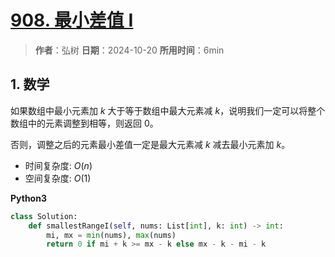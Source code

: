 # [908. 最小差值 I](https://leetcode.cn/problems/smallest-range-i/description/)

> **作者**：弘树
> **日期**：2024-10-20
> **所用时间**：6min

## 1. 数学

如果数组中最小元素加 $k$ 大于等于数组中最大元素减 $k$，说明我们一定可以将整个数组中的元素调整到相等，则返回 $0$。

否则，调整之后的元素最小差值一定是最大元素减 $k$ 减去最小元素加 $k$。

- 时间复杂度: $O(n)$
- 空间复杂度: $O(1)$

**Python3**

```python
class Solution:
    def smallestRangeI(self, nums: List[int], k: int) -> int:
        mi, mx = min(nums), max(nums)
        return 0 if mi + k >= mx - k else mx - k - mi - k
```